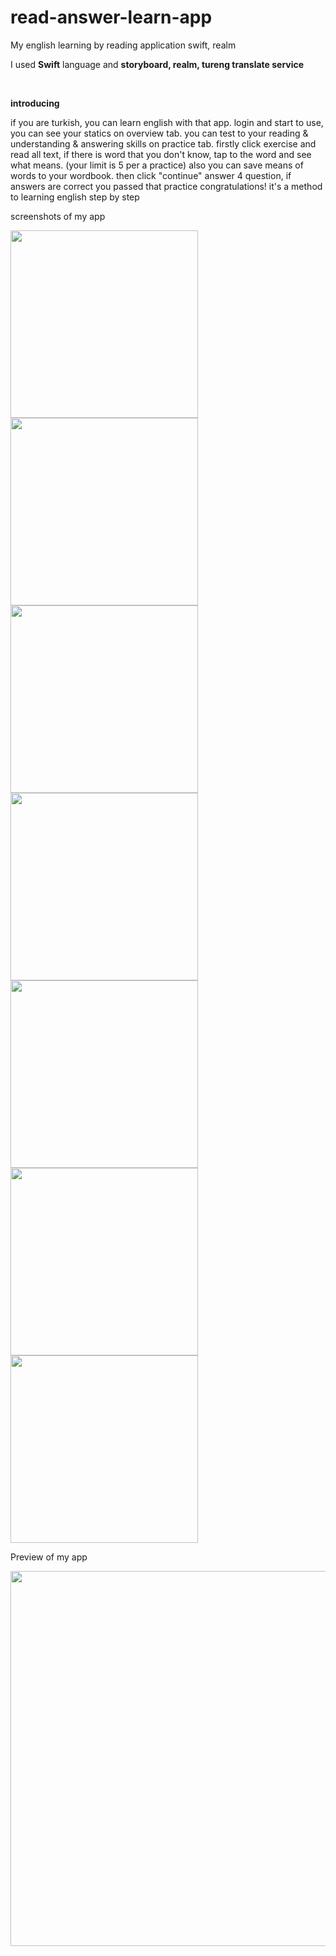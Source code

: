 # read-answer-learn-app
My english learning by reading application swift, realm

<p>I used <b>Swift</b> language and <b>storyboard, realm, tureng translate service</b></p><br>

<p><b>introducing</b></p>
<p>
if you are turkish, you can learn english with that app. login and start to use, you can see your statics on overview tab. 
you can test to your reading & understanding & answering skills on practice tab. firstly click exercise and read all text,
if there is word that you don't know, tap to the word and see what means. (your limit is 5 per a practice) 
also you can save means of words to your wordbook. then click "continue" answer 4 question, if answers are correct 
you passed that practice congratulations! it's a method to learning english step by step
</p>

<p>screenshots of my app</p>
<img src="https://user-images.githubusercontent.com/90829101/179215333-c97f5685-004f-4ef6-aae3-3095148a05ac.png" height="300px">
<img src="https://user-images.githubusercontent.com/90829101/179215343-9228d655-9c11-4ebb-a15d-749bd7382ad4.png" height="300px">
<img src="https://user-images.githubusercontent.com/90829101/179215345-61598d6d-6641-476e-945d-1236fece7208.png" height="300px">
<img src="https://user-images.githubusercontent.com/90829101/179215347-78a4aa3d-fd47-4eeb-b977-540432ce9ae8.png" height="300px">
<img src="https://user-images.githubusercontent.com/90829101/179215349-cc9b27d1-907e-42e5-9956-4e939f3af3a7.png" height="300px">
<img src="https://user-images.githubusercontent.com/90829101/179215352-ce47f329-6861-4338-8ba9-476c670213ef.png" height="300px">
<img src="https://user-images.githubusercontent.com/90829101/179215355-bf2593dd-bc37-4b03-ad2f-cc234fdc659c.png" height="300px">

<p>Preview of my app</p>
<img src="https://user-images.githubusercontent.com/90829101/179213092-58cd9591-6ef8-43ba-9e08-0a654da0e5d4.gif" height="600px">
